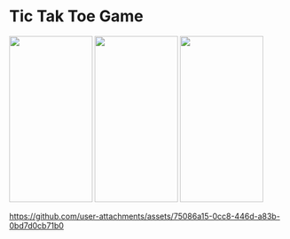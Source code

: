 # Tic Tak Toe Game

<img src="https://github.com/user-attachments/assets/854bac7b-a2e0-4092-abae-1a95ef38532c" Width="150"  Height="300">
<img src="https://github.com/user-attachments/assets/8eea8505-213c-4072-b375-c3424d7a88fa" Width="150"  Height="300">
<img src="https://github.com/user-attachments/assets/d1687fb6-9062-43bb-8c3a-cae4cea40124" Width="150"  Height="300">


https://github.com/user-attachments/assets/75086a15-0cc8-446d-a83b-0bd7d0cb71b0
